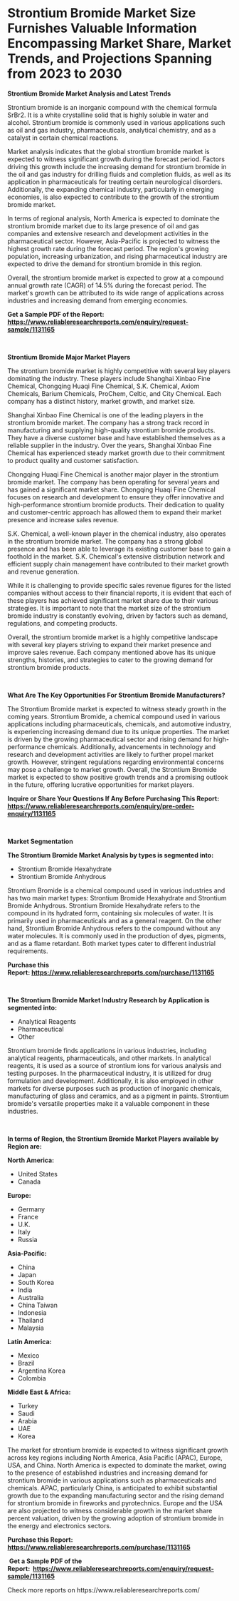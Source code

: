 <p><h1>Strontium Bromide Market Size Furnishes Valuable Information Encompassing Market Share, Market Trends, and Projections Spanning from 2023 to 2030</h1></p><p><strong>Strontium Bromide Market Analysis and Latest Trends</strong></p>
<p><p>Strontium bromide is an inorganic compound with the chemical formula SrBr2. It is a white crystalline solid that is highly soluble in water and alcohol. Strontium bromide is commonly used in various applications such as oil and gas industry, pharmaceuticals, analytical chemistry, and as a catalyst in certain chemical reactions.</p><p>Market analysis indicates that the global strontium bromide market is expected to witness significant growth during the forecast period. Factors driving this growth include the increasing demand for strontium bromide in the oil and gas industry for drilling fluids and completion fluids, as well as its application in pharmaceuticals for treating certain neurological disorders. Additionally, the expanding chemical industry, particularly in emerging economies, is also expected to contribute to the growth of the strontium bromide market.</p><p>In terms of regional analysis, North America is expected to dominate the strontium bromide market due to its large presence of oil and gas companies and extensive research and development activities in the pharmaceutical sector. However, Asia-Pacific is projected to witness the highest growth rate during the forecast period. The region's growing population, increasing urbanization, and rising pharmaceutical industry are expected to drive the demand for strontium bromide in this region.</p><p>Overall, the strontium bromide market is expected to grow at a compound annual growth rate (CAGR) of 14.5% during the forecast period. The market's growth can be attributed to its wide range of applications across industries and increasing demand from emerging economies.</p></p>
<p><strong>Get a Sample PDF of the Report:&nbsp; <a href="https://www.reliableresearchreports.com/enquiry/request-sample/1131165">https://www.reliableresearchreports.com/enquiry/request-sample/1131165</a></strong></p>
<p>&nbsp;</p>
<p><strong>Strontium Bromide Major Market Players</strong></p>
<p><p>The strontium bromide market is highly competitive with several key players dominating the industry. These players include Shanghai Xinbao Fine Chemical, Chongqing Huaqi Fine Chemical, S.K. Chemical, Axiom Chemicals, Barium Chemicals, ProChem, Celtic, and City Chemical. Each company has a distinct history, market growth, and market size.</p><p>Shanghai Xinbao Fine Chemical is one of the leading players in the strontium bromide market. The company has a strong track record in manufacturing and supplying high-quality strontium bromide products. They have a diverse customer base and have established themselves as a reliable supplier in the industry. Over the years, Shanghai Xinbao Fine Chemical has experienced steady market growth due to their commitment to product quality and customer satisfaction.</p><p>Chongqing Huaqi Fine Chemical is another major player in the strontium bromide market. The company has been operating for several years and has gained a significant market share. Chongqing Huaqi Fine Chemical focuses on research and development to ensure they offer innovative and high-performance strontium bromide products. Their dedication to quality and customer-centric approach has allowed them to expand their market presence and increase sales revenue.</p><p>S.K. Chemical, a well-known player in the chemical industry, also operates in the strontium bromide market. The company has a strong global presence and has been able to leverage its existing customer base to gain a foothold in the market. S.K. Chemical's extensive distribution network and efficient supply chain management have contributed to their market growth and revenue generation.</p><p>While it is challenging to provide specific sales revenue figures for the listed companies without access to their financial reports, it is evident that each of these players has achieved significant market share due to their various strategies. It is important to note that the market size of the strontium bromide industry is constantly evolving, driven by factors such as demand, regulations, and competing products.</p><p>Overall, the strontium bromide market is a highly competitive landscape with several key players striving to expand their market presence and improve sales revenue. Each company mentioned above has its unique strengths, histories, and strategies to cater to the growing demand for strontium bromide products.</p></p>
<p>&nbsp;</p>
<p><strong>What Are The Key Opportunities For Strontium Bromide Manufacturers?</strong></p>
<p><p>The Strontium Bromide market is expected to witness steady growth in the coming years. Strontium Bromide, a chemical compound used in various applications including pharmaceuticals, chemicals, and automotive industry, is experiencing increasing demand due to its unique properties. The market is driven by the growing pharmaceutical sector and rising demand for high-performance chemicals. Additionally, advancements in technology and research and development activities are likely to further propel market growth. However, stringent regulations regarding environmental concerns may pose a challenge to market growth. Overall, the Strontium Bromide market is expected to show positive growth trends and a promising outlook in the future, offering lucrative opportunities for market players.</p></p>
<p><strong>Inquire or Share Your Questions If Any Before Purchasing This Report: <a href="https://www.reliableresearchreports.com/enquiry/pre-order-enquiry/1131165">https://www.reliableresearchreports.com/enquiry/pre-order-enquiry/1131165</a></strong></p>
<p>&nbsp;</p>
<p><strong>Market Segmentation</strong></p>
<p><strong>The Strontium Bromide Market Analysis by types is segmented into:</strong></p>
<p><ul><li>Strontium Bromide Hexahydrate</li><li>Strontium Bromide Anhydrous</li></ul></p>
<p><p>Strontium Bromide is a chemical compound used in various industries and has two main market types: Strontium Bromide Hexahydrate and Strontium Bromide Anhydrous. Strontium Bromide Hexahydrate refers to the compound in its hydrated form, containing six molecules of water. It is primarily used in pharmaceuticals and as a general reagent. On the other hand, Strontium Bromide Anhydrous refers to the compound without any water molecules. It is commonly used in the production of dyes, pigments, and as a flame retardant. Both market types cater to different industrial requirements.</p></p>
<p><strong>Purchase this Report:&nbsp;<a href="https://www.reliableresearchreports.com/purchase/1131165">https://www.reliableresearchreports.com/purchase/1131165</a></strong></p>
<p>&nbsp;</p>
<p><strong>The Strontium Bromide Market Industry Research by Application is segmented into:</strong></p>
<p><ul><li>Analytical Reagents</li><li>Pharmaceutical</li><li>Other</li></ul></p>
<p><p>Strontium bromide finds applications in various industries, including analytical reagents, pharmaceuticals, and other markets. In analytical reagents, it is used as a source of strontium ions for various analysis and testing purposes. In the pharmaceutical industry, it is utilized for drug formulation and development. Additionally, it is also employed in other markets for diverse purposes such as production of inorganic chemicals, manufacturing of glass and ceramics, and as a pigment in paints. Strontium bromide's versatile properties make it a valuable component in these industries.</p></p>
<p>&nbsp;</p>
<p><strong>In terms of Region, the Strontium Bromide Market Players available by Region are:</strong></p>
<p>
    <p> <strong> North America: </strong>
        <ul>
            <li>United States</li>
            <li>Canada</li>
        </ul>
        </p> 
    <p> <strong> Europe: </strong>
        <ul>
            <li>Germany</li>
            <li>France</li>
            <li>U.K.</li>
            <li>Italy</li>
            <li>Russia</li>
        </ul>
        </p> 
    <p> <strong> Asia-Pacific: </strong>
        <ul>
            <li>China</li>
            <li>Japan</li>
            <li>South Korea</li>
            <li>India</li>
            <li>Australia</li>
            <li>China Taiwan</li>
            <li>Indonesia</li>
            <li>Thailand</li>
            <li>Malaysia</li>
        </ul>
        </p> 
    <p> <strong> Latin America: </strong>
        <ul>
            <li>Mexico</li>
            <li>Brazil</li>
            <li>Argentina Korea</li>
            <li>Colombia</li>
        </ul>
        </p> 
    <p> <strong> Middle East & Africa: </strong>
        <ul>
            <li>Turkey</li>
            <li>Saudi</li>
            <li>Arabia</li>
            <li>UAE</li>
            <li>Korea</li>
        </ul>
    </p>
    </p>
<p><p>The market for strontium bromide is expected to witness significant growth across key regions including North America, Asia Pacific (APAC), Europe, USA, and China. North America is expected to dominate the market, owing to the presence of established industries and increasing demand for strontium bromide in various applications such as pharmaceuticals and chemicals. APAC, particularly China, is anticipated to exhibit substantial growth due to the expanding manufacturing sector and the rising demand for strontium bromide in fireworks and pyrotechnics. Europe and the USA are also projected to witness considerable growth in the market share percent valuation, driven by the growing adoption of strontium bromide in the energy and electronics sectors.</p></p>
<p><strong>Purchase this Report: <a href="https://www.reliableresearchreports.com/purchase/1131165">https://www.reliableresearchreports.com/purchase/1131165</a></strong></p>
<p>&nbsp;<strong>Get a Sample PDF of the Report:&nbsp;&nbsp;<a href="https://www.reliableresearchreports.com/enquiry/request-sample/1131165">https://www.reliableresearchreports.com/enquiry/request-sample/1131165</a></strong></p>
<p><strong></strong></p>
<p>Check more reports on https://www.reliableresearchreports.com/</p>